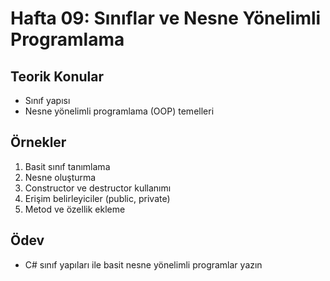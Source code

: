 # Hafta 09: Sınıflar ve Nesne Yönelimli Programlama

## Teorik Konular
- Sınıf yapısı
- Nesne yönelimli programlama (OOP) temelleri

## Örnekler
1. Basit sınıf tanımlama
2. Nesne oluşturma
3. Constructor ve destructor kullanımı
4. Erişim belirleyiciler (public, private)
5. Metod ve özellik ekleme

## Ödev
- C# sınıf yapıları ile basit nesne yönelimli programlar yazın
